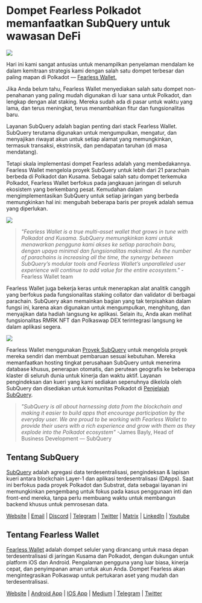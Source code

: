 # Dompet Fearless Polkadot memanfaatkan SubQuery untuk wawasan DeFi

![](https://miro.medium.com/max/1400/1*HcPJ-5hy6WZrLhkuL6P2BA.png)

Hari ini kami sangat antusias untuk menampilkan penyelaman mendalam ke dalam kemitraan strategis kami dengan salah satu dompet terbesar dan paling mapan di Polkadot — [Fearless Wallet.](https://fearlesswallet.io/)

Jika Anda belum tahu, Fearless Wallet menyediakan salah satu dompet non-penahanan yang paling mudah digunakan di luar sana untuk Polkadot, dan lengkap dengan alat staking. Mereka sudah ada di pasar untuk waktu yang lama, dan terus meningkat, terus menambahkan fitur dan fungsionalitas baru.

Layanan SubQuery adalah bagian penting dari stack Fearless Wallet. SubQuery terutama digunakan untuk mengumpulkan, mengatur, dan menyajikan riwayat akun untuk setiap alamat yang memungkinkan, termasuk transaksi, ekstrinsik, dan pendapatan taruhan (di masa mendatang).

Tetapi skala implementasi dompet Fearless adalah yang membedakannya. Fearless Wallet mengelola proyek SubQuery untuk lebih dari 21 parachain berbeda di Polkadot dan Kusama. Sebagai salah satu dompet terkemuka Polkadot, Fearless Wallet berfokus pada jangkauan jaringan di seluruh ekosistem yang berkembang pesat. Kemudahan dalam mengimplementasikan SubQuery untuk setiap jaringan yang berbeda memungkinkan hal ini: mengubah beberapa baris per proyek adalah semua yang diperlukan.

![](https://miro.medium.com/max/1400/1*5D3J7-_HC2tAP05oOlV5yw.png)

> _"Fearless Wallet is a true multi-asset wallet that grows in tune with Polkadot and Kusama. SubQuery memungkinkan kami untuk menawarkan pengguna kami akses ke setiap parachain baru, dengan upaya minimal dan fungsionalitas maksimal. As the number of parachains is increasing all the time, the synergy between SubQuery’s modular tools and Fearless Wallet’s unparalleled user experience will continue to add value for the entire ecosystem."_ -Fearless Wallet team

Fearless Wallet juga bekerja keras untuk menerapkan alat analitik canggih yang berfokus pada fungsionalitas staking collator dan validator di berbagai parachain. SubQuery akan memainkan bagian yang tak terpisahkan dalam fungsi ini, karena akan digunakan untuk mengumpulkan, menghitung, dan menyajikan data hadiah langsung ke aplikasi. Selain itu, Anda akan melihat fungsionalitas RMRK NFT dan Polkaswap DEX terintegrasi langsung ke dalam aplikasi segera.

![](https://miro.medium.com/max/1400/1*3X7m4-m0NJ3xQ44UKZB7tw.png)

Fearless Wallet menggunakan [Proyek SubQuery](https://project.subquery.network/) untuk mengelola proyek mereka sendiri dan membuat pembaruan sesuai kebutuhan. Mereka memanfaatkan hosting tingkat perusahaan SubQuery untuk menerima database khusus, penerapan otomatis, dan perutean geografis ke beberapa klaster di seluruh dunia untuk kinerja dan waktu aktif. Layanan pengindeksan dan kueri yang kami sediakan sepenuhnya dikelola oleh SubQuery dan disediakan untuk komunitas Polkadot di [Penjelajah SubQuery](https://explorer.subquery.network/).

> _"SubQuery is all about harnessing data from the blockchain and making it easier to build apps that encourage participation by the everyday user. We are proud to be working with Fearless Wallet to provide their users with a rich experience and grow with them as they explode into the Polkadot ecosystem"_ -James Bayly, Head of Business Development — SubQuery

## Tentang SubQuery

[SubQuery](https://subquery.network/) adalah agregasi data terdesentralisasi, pengindeksan & lapisan kueri antara blockchain Layer-1 dan aplikasi terdesentralisasi (DApps). Saat ini berfokus pada proyek Polkadot dan Substrat, data sebagai layanan ini memungkinkan pengembang untuk fokus pada kasus penggunaan inti dan front-end mereka, tanpa perlu membuang waktu untuk membangun backend khusus untuk pemrosesan data.

[Website](https://subquery.network/) | [Email](hello@subquery.network) | [Discord](https://discord.com/invite/78zg8aBSMG) | [Telegram](https://t.me/subquerynetwork) | [Twitter](https://twitter.com/subquerynetwork) | [Matrix](https://matrix.to/#/#subquery:matrix.org) | [LinkedIn](https://www.linkedin.com/company/subquery) | [Youtube](https://www.youtube.com/channel/UCi1a6NUUjegcLHDFLr7CqLw)

## Tentang Fearless Wallet

[Fearless Wallet](https://fearlesswallet.io/) adalah dompet seluler yang dirancang untuk masa depan terdesentralisasi di jaringan Kusama dan Polkadot, dengan dukungan untuk platform iOS dan Android. Pengalaman pengguna yang luar biasa, kinerja cepat, dan penyimpanan aman untuk akun Anda. Dompet Fearless akan mengintegrasikan Polkaswap untuk pertukaran aset yang mudah dan terdesentralisasi.

[Website](https://fearlesswallet.io/) | [Android App](https://play.google.com/store/apps/details?id=jp.co.soramitsu.fearless) | [IOS App](https://apps.apple.com/us/app/fearless-wallet/id1537251089) | [Medium](https://medium.com/fearlesswallet/) | [Telegram](https://t.me/fearlesswallet) | [Twitter](https://twitter.com/FearlessWallet)
